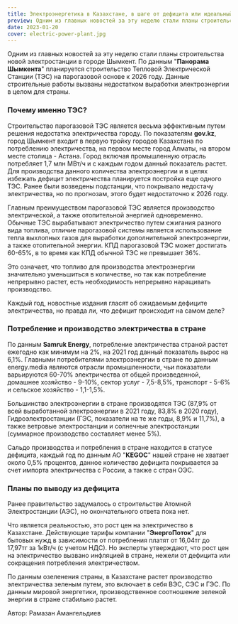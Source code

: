 ```yaml
---
title: Электроэнергетика в Казахстане, в шаге от дефицита или идеальный баланс?
preview: Одним из главных новостей за эту неделю стали планы строительства новой электростанции в городе Шымкент
date: 2023-01-20
cover: electric-power-plant.jpg
---
```

Одним из главных новостей за эту неделю стали планы строительства новой электростанции в городе Шымкент. По данным "**Панорама Шымкента**" планируется строительство Тепловой Электрической Станции (ТЭС) на парогазовой основе к 2026 году. Данные строительные работы вызваны недостатком выработки электроэнергии в целом для страны. 

### Почему именно ТЭС?

Строительство парогазовой ТЭС является весьма эффективным путем решения недостатка электричества городу. По показателям **gov.kz**, город Шымкент входит в первую тройку городов Казахстана по потреблению электричества, на первом месте город Алматы, на втором месте столица - Астана. Город включая промышленную отрасль потребляет 1,7 млн МВт/ч и с каждым годом данный показатель растет. Для производства данного количества электроэнергии и в целях избежать дефицит электричества планируется постройка еще одного ТЭС. Ранее были возведены подстанции, что покрывало недостачу электричества, но по прогнозам, этого будет недостаточно к 2026 году. 

Главным преимуществом парогазовой ТЭС является производство электрической, а также отопительной энергией одновременно. Обычные ТЭС вырабатывают электричество путем сжигания разного вида топлива, отличие парогазовой системы является использование тепла выхлопных газов для выработки дополнительной электроэнергии, а также отопительной энергии. КПД парогазовой ТЭС может достигать 60-65%, в то время как КПД обычной ТЭС не превышает 36%. 

Это означает, что топливо для производства электроэнергии значительно уменьшиться в количестве, но так как потребление непрерывно растет, есть необходимость непрерывно наращивать производство.

Каждый год, новостные издания гласят об ожидаемым дефиците электричества, но правда ли, что дефицит происходит на самом деле? 

### Потребление и производство электричества в стране

По данным **Samruk Energy**, потребление электричества страной растет ежегодно как минимум на 2%, на 2021 год данный показатель вырос на 6,1%. Главными потребителями электроэнергии в стране по данным energy.media являются отрасли промышленности, чьи показатели варьируются 60-70% электричества от общей произведенной, домашнее хозяйство - 9-10%, сектор услуг - 7,5-8,5%, транспорт - 5-6% и сельское хозяйство - 1,1-1,5%. 

Большинство электроэнергии в стране производятся ТЭС (87,9% от всей выработанной электроэнергии в 2021 году, 83,8% в 2020 году), Гидроэлектростанции (ГЭС, показатели на те же годы, 8,9% и 11,7%), а также ветровые электростанции и солнечные электростанции (суммарное производство составляет менее 5%). 

Сальдо производства и потребления в стране находится в статусе дефицита, каждый год по данным АО "**KEGOC**" нашей стране не хватает около 0,5% процентов, данное количество дефицита покрывается за счет импорта электричества с России, а также с стран ОЭС. 

### Планы по выводу из дефицита

Ранее правительство задумалось о строительстве Атомной Электростанции (АЭС), но окончательного ответа пока нет. 

Что является реальностью, это рост цен на электричество в Казахстане. Действующие тарифы компании "**ЭнергоПоток**" для бытовых нужд в зависимости от потребления платят от 16,04тг до 17,97тг за 1кВт/ч (с учетом НДС). Но эксперты утверждают, что рост цен на электричество вызвано инфляцией в стране, нежели от дефицита или сокращения потребления электричеством.  

По данным озеленения страны, в Казахстане растет производство электричества зеленым путем, это включает в себя ВЭС, СЭС и ГЭС. По данным мировой энергетики, производственное соотношение зеленой энергии в стране стабильно растет. 

Автор: Рамазан Амангельдиев